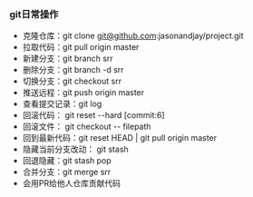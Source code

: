 ### git日常操作

- 克隆仓库：git clone git@github.com:jasonandjay/project.git
- 拉取代码：git pull origin master
- 新建分支：git branch srr
- 删除分支：git branch -d srr
- 切换分支：git checkout srr
- 推送远程：git push origin master
- 查看提交记录：git log
- 回滚代码： git reset --hard [commit:6]
- 回滚文件： git checkout -- filepath
- 回到最新代码：git reset HEAD | git pull origin master
- 隐藏当前分支改动： git stash
- 回退隐藏：git stash pop
- 合并分支：git merge srr
- 会用PR给他人仓库贡献代码
